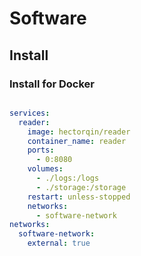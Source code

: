 # Software

## Install

### Install for Docker

```shell

```

```yml
services:
  reader:
    image: hectorqin/reader
    container_name: reader
    ports:
      - 0:8080
    volumes:
      - ./logs:/logs
      - ./storage:/storage
    restart: unless-stopped
    networks:
      - software-network
networks:
  software-network:
    external: true
```
